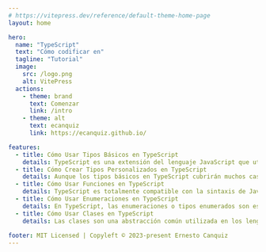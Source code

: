 ```yaml
---
# https://vitepress.dev/reference/default-theme-home-page
layout: home

hero:
  name: "TypeScript"
  text: "Cómo codificar en"
  tagline: "Tutorial"
  image:
    src: /logo.png
    alt: VitePress
  actions:
    - theme: brand
      text: Comenzar
      link: /intro
    - theme: alt
      text: ecanquiz
      link: https://ecanquiz.github.io/

features:
  - title: Cómo Usar Tipos Básicos en TypeScript
    details: TypeScript es una extensión del lenguaje JavaScript que utiliza el tiempo de ejecución de JavaScript con un verificador de tipos en tiempo de compilación. Esta combinación permite a los desarrolladores usar el ecosistema completo de JavaScript y las características del lenguaje, al mismo tiempo que agrega verificación de tipos estáticos opcionales, tipos de datos de enumeración, clases e interfaces. Este tutorial analizará la declaración de tipos y todos los tipos básicos utilizados en TypeScript.
  - title: Cómo Crear Tipos Personalizados en TypeScript
    details: Aunque los tipos básicos en TypeScript cubrirán muchos casos de uso, la creación de sus propios tipos personalizados basados en estos tipos básicos le permitirá asegurarse de que el verificador de tipos valide las estructuras de datos específicas de su proyecto. Este tutorial le mostrará cómo usar tipos personalizados con TypeScript, cómo componer esos tipos junto con uniones e intersecciones, y cómo usar tipos de utilidad para agregar flexibilidad a sus tipos personalizados.
  - title: Cómo Usar Funciones en TypeScript
    details: TypeScript es totalmente compatible con la sintaxis de JavaScript existente para funciones, al tiempo que agrega información de tipo y sobrecarga de funciones como nuevas características. Además de proporcionar documentación adicional a la función, la información de tipo también disminuirá las posibilidades de tener errores. En este tutorial, comenzará creando las funciones más básicas con información de tipo, luego pasará a escenarios más complejos, como el uso de parámetros de descanso y la sobrecarga de funciones.
  - title: Cómo Usar Enumeraciones en TypeScript
    details: En TypeScript, las enumeraciones o tipos enumerados son estructuras de datos de longitud constante que contienen un conjunto de valores constantes. Cada uno de estos valores constantes se conoce como miembro de la enumeración. Las enumeraciones son útiles cuando se establecen propiedades o valores que solo pueden ser una cierta cantidad de valores posibles. Este tutorial explicará la sintaxis utilizada para crear tipos de enumeración, el código JavaScript que el compilador de TypeScript crea bajo el capó y un caso de uso para enumeraciones en el desarrollo de juegos.
  - title: Cómo Usar Clases en TypeScript
    details: Las clases son una abstracción común utilizada en los lenguajes de programación orientada a objetos (POO) para describir estructuras de datos conocidas como objetos. TypeScript tiene soporte completo para la sintaxis de clase y también agrega características, como visibilidad de miembros, clases abstractas, clases genéricas, métodos de función de flecha y algunos otros. Este tutorial repasará la sintaxis utilizada para crear clases, las diferentes funciones disponibles y cómo se tratan las clases en TypeScript durante la verificación de tipos en tiempo de compilación.
    
footer: MIT Licensed | Copyleft © 2023-present Ernesto Canquiz
---
```



